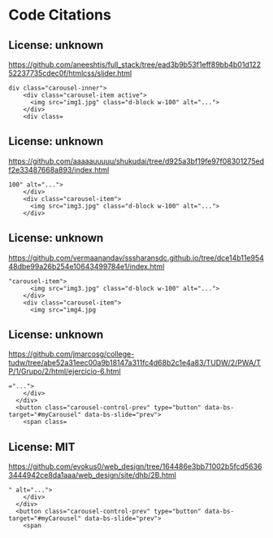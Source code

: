 # Code Citations

## License: unknown
https://github.com/aneeshtis/full_stack/tree/ead3b9b53f1eff89bb4b01d12252237735cdec0f/htmlcss/slider.html

```
div class="carousel-inner">
    <div class="carousel-item active">
      <img src="img1.jpg" class="d-block w-100" alt="...">
    </div>
    <div class=
```


## License: unknown
https://github.com/aaaaauuuuu/shukudai/tree/d925a3bf19fe97f08301275edf2e33487668a893/index.html

```
100" alt="...">
    </div>
    <div class="carousel-item">
      <img src="img3.jpg" class="d-block w-100" alt="...">
    </div>
```


## License: unknown
https://github.com/vermaanandav/sssharansdc.github.io/tree/dce14b11e95448dbe99a26b254e10643499784e1/index.html

```
"carousel-item">
      <img src="img3.jpg" class="d-block w-100" alt="...">
    </div>
    <div class="carousel-item">
      <img src="img4.jpg
```


## License: unknown
https://github.com/jmarcosg/college-tudw/tree/abe52a31eec00a9b18147a311fc4d68b2c1e4a83/TUDW/2/PWA/TP/1/Grupo/2/html/ejercicio-6.html

```
="...">
    </div>
  </div>
  <button class="carousel-control-prev" type="button" data-bs-target="#myCarousel" data-bs-slide="prev">
    <span class=
```


## License: MIT
https://github.com/evokus0/web_design/tree/164486e3bb71002b5fcd56363444942ce8da1aaa/web_design/site/dhb/2B.html

```
" alt="...">
    </div>
  </div>
  <button class="carousel-control-prev" type="button" data-bs-target="#myCarousel" data-bs-slide="prev">
    <span
```

